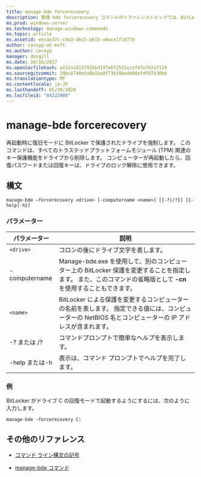 ```yaml
---
title: manage-bde forcerecovery
description: 管理-bde forcerecovery コマンドのリファレンストピックでは、BitLocker で保護されたドライブを再起動時に回復モードにします。
ms.prod: windows-server
ms.technology: manage-windows-commands
ms.topic: article
ms.assetid: eecae37c-c9a3-46c5-b615-a0ace1f1d778
author: coreyp-at-msft
ms.author: coreyp
manager: dongill
ms.date: 10/16/2017
ms.openlocfilehash: e152a18137925bd197e672531ccef47e7b2a7119
ms.sourcegitcommit: 29bc8740e5a8b1ba8f73b10ba4d08afdf07438b0
ms.translationtype: MT
ms.contentlocale: ja-JP
ms.lasthandoff: 05/30/2020
ms.locfileid: "84222900"
---
```

# <a name="manage-bde-forcerecovery"></a>manage-bde forcerecovery

再起動時に復旧モードに BitLocker で保護されたドライブを強制します。 このコマンドは、すべてのトラステッドプラットフォームモジュール (TPM) 関連のキー保護機能をドライブから削除します。 コンピューターが再起動したら、回復パスワードまたは回復キーは、ドライブのロック解除に使用できます。

## <a name="syntax"></a>構文

```
manage-bde –forcerecovery <drive> [-computername <name>] [{-?|/?}] [{-help|-h}]
```

### <a name="parameters"></a>パラメーター

| パラメーター | 説明 |
| --------- | ----------- |
| `<drive>` | コロンの後にドライブ文字を表します。 |
| -computername | Manage-bde.exe を使用して、別のコンピューター上の BitLocker 保護を変更することを指定します。 また、このコマンドの省略版として **-cn**を使用することもできます。 |
| `<name>` | BitLocker による保護を変更するコンピューターの名前を表します。 指定できる値には、コンピューターの NetBIOS 名とコンピューターの IP アドレスが含まれます。 |
| -? または /? | コマンドプロンプトで簡単なヘルプを表示します。 |
| -help または-h | 表示は、コマンド プロンプトでヘルプを完了します。 |

### <a name="examples"></a>例

BitLocker がドライブ C の回復モードで起動するようにするには、次のように入力します。

```
manage-bde –forcerecovery C:
```

## <a name="additional-references"></a>その他のリファレンス

- [コマンド ライン構文の記号](command-line-syntax-key.md)

- [manage-bde コマンド](manage-bde.md)
